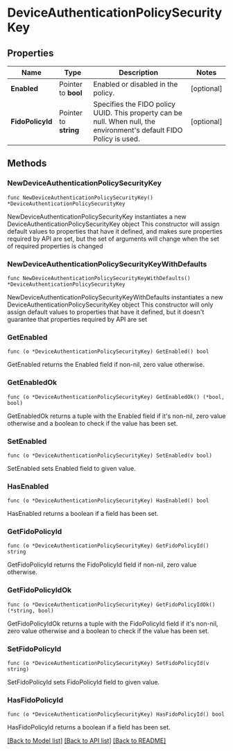 # DeviceAuthenticationPolicySecurityKey

## Properties

Name | Type | Description | Notes
------------ | ------------- | ------------- | -------------
**Enabled** | Pointer to **bool** | Enabled or disabled in the policy. | [optional] 
**FidoPolicyId** | Pointer to **string** | Specifies the FIDO policy UUID. This property can be null. When null, the environment&#39;s default FIDO Policy is used. | [optional] 

## Methods

### NewDeviceAuthenticationPolicySecurityKey

`func NewDeviceAuthenticationPolicySecurityKey() *DeviceAuthenticationPolicySecurityKey`

NewDeviceAuthenticationPolicySecurityKey instantiates a new DeviceAuthenticationPolicySecurityKey object
This constructor will assign default values to properties that have it defined,
and makes sure properties required by API are set, but the set of arguments
will change when the set of required properties is changed

### NewDeviceAuthenticationPolicySecurityKeyWithDefaults

`func NewDeviceAuthenticationPolicySecurityKeyWithDefaults() *DeviceAuthenticationPolicySecurityKey`

NewDeviceAuthenticationPolicySecurityKeyWithDefaults instantiates a new DeviceAuthenticationPolicySecurityKey object
This constructor will only assign default values to properties that have it defined,
but it doesn't guarantee that properties required by API are set

### GetEnabled

`func (o *DeviceAuthenticationPolicySecurityKey) GetEnabled() bool`

GetEnabled returns the Enabled field if non-nil, zero value otherwise.

### GetEnabledOk

`func (o *DeviceAuthenticationPolicySecurityKey) GetEnabledOk() (*bool, bool)`

GetEnabledOk returns a tuple with the Enabled field if it's non-nil, zero value otherwise
and a boolean to check if the value has been set.

### SetEnabled

`func (o *DeviceAuthenticationPolicySecurityKey) SetEnabled(v bool)`

SetEnabled sets Enabled field to given value.

### HasEnabled

`func (o *DeviceAuthenticationPolicySecurityKey) HasEnabled() bool`

HasEnabled returns a boolean if a field has been set.

### GetFidoPolicyId

`func (o *DeviceAuthenticationPolicySecurityKey) GetFidoPolicyId() string`

GetFidoPolicyId returns the FidoPolicyId field if non-nil, zero value otherwise.

### GetFidoPolicyIdOk

`func (o *DeviceAuthenticationPolicySecurityKey) GetFidoPolicyIdOk() (*string, bool)`

GetFidoPolicyIdOk returns a tuple with the FidoPolicyId field if it's non-nil, zero value otherwise
and a boolean to check if the value has been set.

### SetFidoPolicyId

`func (o *DeviceAuthenticationPolicySecurityKey) SetFidoPolicyId(v string)`

SetFidoPolicyId sets FidoPolicyId field to given value.

### HasFidoPolicyId

`func (o *DeviceAuthenticationPolicySecurityKey) HasFidoPolicyId() bool`

HasFidoPolicyId returns a boolean if a field has been set.


[[Back to Model list]](../README.md#documentation-for-models) [[Back to API list]](../README.md#documentation-for-api-endpoints) [[Back to README]](../README.md)


